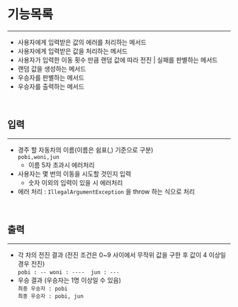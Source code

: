 # 기능목록

---
- 사용자에게 입력받은 값의 에러를 처리하는 메서드
- 사용자에게 입력받은 값을 처리하는 메서드
- 사용자가 입력한 이동 횟수 만큼 랜덤 값에 따라 전진 | 실패를 판별하는 메서드
- 랜덤 값을 생성하는 메서드
- 우승자를 판별하는 메서드
- 우승자를 출력하는 메서드
<br/>

## 입력

---
- 경주 할 자동차의 이름(이름은 쉼표(,) 기준으로 구분)
  <br/>`pobi,woni,jun`<br/>
  - 이름 5자 초과시 에러처리
- 사용자는 몇 번의 이동을 시도할 것인지 입력
  - 숫자 이외의 입력이 있을 시 에러처리
- 에러 처리 : `IllegalArgumentException` 을 throw 하는 식으로 처리
<br/>

## 출력

---
- 각 차의 전진 결과 (전진 조건은 0~9 사이에서 무작위 값을 구한 후 값이 4 이상일 경우 전진)
<br/>```pobi : -- woni : ----  jun : ---```<br/>
- 우승 결과 (우승자는 1명 이상일 수 있음)
<br/> ```최종 우승자 : pobi``` <br/>
```최종 우승자 : pobi, jun``` <br/>


